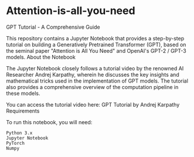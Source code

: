 # Attention-is-all-you-need
GPT Tutorial - A Comprehensive Guide

This repository contains a Jupyter Notebook that provides a step-by-step tutorial on building a Generatively Pretrained Transformer (GPT), based on the seminal paper "Attention is All You Need" and OpenAI's GPT-2 / GPT-3 models.
About the Notebook

The Jupyter Notebook closely follows a tutorial video by the renowned AI Researcher Andrej Karpathy, wherein he discusses the key insights and mathematical tricks used in the implementation of GPT models. The tutorial also provides a comprehensive overview of the computation pipeline in these models.

You can access the tutorial video here: GPT Tutorial by Andrej Karpathy
Requirements

To run this notebook, you will need:

    Python 3.x
    Jupyter Notebook
    PyTorch
    Numpy